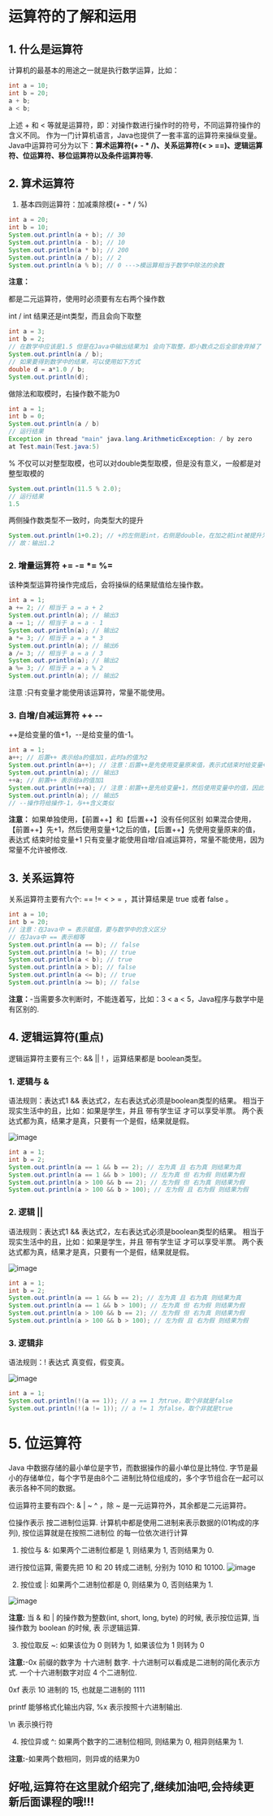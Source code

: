 # 运算符的了解和运用
## 1. 什么是运算符 
计算机的最基本的用途之一就是执行数学运算，比如：
```java
int a = 10;
int b = 20;
a + b;
a < b;
```
上述 + 和 < 等就是运算符，即：对操作数进行操作时的符号，不同运算符操作的含义不同。 作为一门计算机语言，Java也提供了一套丰富的运算符来操纵变量。
Java中运算符可分为以下：__算术运算符(+ - * /)、关系运算符(< > ==)、逻辑运算符、位运算符、移位运算符以及条件运算符等.__

## 2. 算术运算符
1. 基本四则运算符：加减乘除模(+ - * / %)
```java
int a = 20;
int b = 10;
System.out.println(a + b); // 30
System.out.println(a - b); // 10
System.out.println(a * b); // 200
System.out.println(a / b); // 2
System.out.println(a % b); // 0 --->模运算相当于数学中除法的余数
```
__注意：__

都是二元运算符，使用时必须要有左右两个操作数

int / int 结果还是int类型，而且会向下取整
```java
int a = 3;
int b = 2;
// 在数学中应该是1.5 但是在Java中输出结果为1 会向下取整，即小数点之后全部舍弃掉了
System.out.println(a / b);
// 如果要得到数学中的结果，可以使用如下方式
double d = a*1.0 / b;
System.out.println(d);
```
做除法和取模时，右操作数不能为0
```java
int a = 1;
int b = 0;
System.out.println(a / b)
// 运行结果
Exception in thread "main" java.lang.ArithmeticException: / by zero
at Test.main(Test.java:5)
```
% 不仅可以对整型取模，也可以对double类型取模，但是没有意义，一般都是对整型取模的
```java
System.out.println(11.5 % 2.0);
// 运行结果
1.5
```
两侧操作数类型不一致时，向类型大的提升
```java
System.out.println(1+0.2); // +的左侧是int，右侧是double，在加之前int被提升为double
// 故：输出1.2
```
### 2. 增量运算符 += -= *= %=

该种类型运算符操作完成后，会将操纵的结果赋值给左操作数。
```java
int a = 1;
a += 2; // 相当于 a = a + 2
System.out.println(a); // 输出3
a -= 1; // 相当于 a = a - 1
System.out.println(a); // 输出2
a *= 3; // 相当于 a = a * 3
System.out.println(a); // 输出6
a /= 3; // 相当于 a = a / 3
System.out.println(a); // 输出2
a %= 3; // 相当于 a = a % 2
System.out.println(a); // 输出2
```
注意 :只有变量才能使用该运算符，常量不能使用。

### 3. 自增/自减运算符 ++ --

++是给变量的值+1，--是给变量的值-1。
```java
int a = 1;
a++; // 后置++ 表示给a的值加1，此时a的值为2
System.out.println(a++); // 注意：后置++是先使用变量原来值，表示式结束时给变量+1，因此输出2
System.out.println(a); // 输出3
++a; // 前置++ 表示给a的值加1
System.out.println(++a); // 注意：前置++是先给变量+1，然后使用变量中的值，因此输出5
System.out.println(a); // 输出5
// --操作符给操作-1，与++含义类似
```
__注意：__ 如果单独使用，【前置++】和【后置++】没有任何区别 如果混合使用，【前置++】先+1，然后使用变量+1之后的值，【后置++】先使用变量原来的值，表达式 结束时给变量+1 只有变量才能使用自增/自减运算符，常量不能使用，因为常量不允许被修改.

## 3. 关系运算符
关系运算符主要有六个: == != < > = ，其计算结果是 true 或者 false 。
```java
int a = 10;
int b = 20;
// 注意：在Java中 = 表示赋值，要与数学中的含义区分
// 在Java中 == 表示相等
System.out.println(a == b); // false
System.out.println(a != b); // true
System.out.println(a < b); // true
System.out.println(a > b); // false
System.out.println(a <= b); // true
System.out.println(a >= b); // false
```
__注意：__-当需要多次判断时，不能连着写，比如：3 < a < 5，Java程序与数学中是有区别的.

## 4. 逻辑运算符(重点)
逻辑运算符主要有三个: && || ! ，运算结果都是 boolean类型。

### 1. 逻辑与 &

语法规则：表达式1 && 表达式2，左右表达式必须是boolean类型的结果。 相当于现实生活中的且，比如：如果是学生，并且 带有学生证 才可以享受半票。 两个表达式都为真，结果才是真，只要有一个是假，结果就是假。

![image](https://github.com/sakurajh/sakurajh.github.io/assets/121379494/f986f2d6-5f5a-48a0-ac4c-65cee2fed38d)


```java
int a = 1;
int b = 2;
System.out.println(a == 1 && b == 2); // 左为真 且 右为真 则结果为真
System.out.println(a == 1 && b > 100); // 左为真 但 右为假 则结果为假
System.out.println(a > 100 && b == 2); // 左为假 但 右为真 则结果为假
System.out.println(a > 100 && b > 100); // 左为假 且 右为假 则结果为假
```
### 2. 逻辑 ||

语法规则：表达式1 && 表达式2，左右表达式必须是boolean类型的结果。 相当于现实生活中的且，比如：如果是学生，并且 带有学生证 才可以享受半票。 两个表达式都为真，结果才是真，只要有一个是假，结果就是假。

![image](https://github.com/sakurajh/sakurajh.github.io/assets/121379494/33d77f6b-bc1e-4023-a189-964a35ca6cf0)

```java
int a = 1;
int b = 2;
System.out.println(a == 1 && b == 2); // 左为真 且 右为真 则结果为真
System.out.println(a == 1 && b > 100); // 左为真 但 右为假 则结果为假
System.out.println(a > 100 && b == 2); // 左为假 但 右为真 则结果为假
System.out.println(a > 100 && b > 100); // 左为假 且 右为假 则结果为假
```
### 3. 逻辑非

语法规则：! 表达式 真变假，假变真。

![image](https://github.com/sakurajh/sakurajh.github.io/assets/121379494/902d6817-21af-4371-adab-79099315613a)

```java
int a = 1;
System.out.println(!(a == 1)); // a == 1 为true，取个非就是false
System.out.println(!(a != 1)); // a != 1 为false，取个非就是true
```
# 5. 位运算符
Java 中数据存储的最小单位是字节，而数据操作的最小单位是比特位. 字节是最小的存储单位，每个字节是由8个二 进制比特位组成的，多个字节组合在一起可以表示各种不同的数据。

位运算符主要有四个: & | ~ ^ ，除 ~ 是一元运算符外，其余都是二元运算符。

位操作表示 按二进制位运算. 计算机中都是使用二进制来表示数据的(01构成的序列), 按位运算就是在按照二进制位 的每一位依次进行计算

1. 按位与 &: 如果两个二进制位都是 1, 则结果为 1, 否则结果为 0.

进行按位运算, 需要先把 10 和 20 转成二进制, 分别为 1010 和 10100.
![image](https://github.com/sakurajh/sakurajh.github.io/assets/121379494/eb52fa60-7ade-40dc-84b2-1e754daf2679)



2. 按位或 |: 如果两个二进制位都是 0, 则结果为 0, 否则结果为 1.

![image](https://github.com/sakurajh/sakurajh.github.io/assets/121379494/9a0a0e91-96d9-4760-92e9-7b8078bc7370)


__注意:__ 当 & 和 | 的操作数为整数(int, short, long, byte) 的时候, 表示按位运算, 当操作数为 boolean 的时候, 表 示逻辑运算.

3. 按位取反 ~: 如果该位为 0 则转为 1, 如果该位为 1 则转为 0

__注意:__-0x 前缀的数字为 十六进制 数字. 十六进制可以看成是二进制的简化表示方式. 一个十六进制数字对应 4 个二进制位.

0xf 表示 10 进制的 15, 也就是二进制的 1111

printf 能够格式化输出内容, %x 表示按照十六进制输出.

\n 表示换行符

4. 按位异或 ^: 如果两个数字的二进制位相同, 则结果为 0, 相异则结果为 1.

__注意:__-如果两个数相同，则异或的结果为0

## __好啦,运算符在这里就介绍完了,继续加油吧,会持续更新后面课程的哦!!!__
